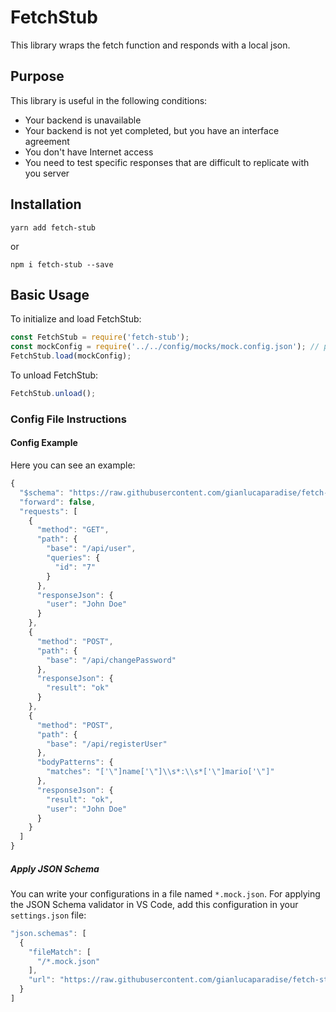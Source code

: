 # FetchStub

This library wraps the fetch function and responds with a local json.

## Purpose

This library is useful in the following conditions:

* Your backend is unavailable
* Your backend is not yet completed, but you have an interface agreement
* You don't have Internet access
* You need to test specific responses that are difficult to replicate with you server

## Installation

```shell
yarn add fetch-stub
```
or
```shell
npm i fetch-stub --save
```

## Basic Usage

To initialize and load FetchStub:
```js
const FetchStub = require('fetch-stub');
const mockConfig = require('../../config/mocks/mock.config.json'); // path to mock config file
FetchStub.load(mockConfig);
```
To unload FetchStub:
```js
FetchStub.unload();
```

### Config File Instructions

#### Config Example
Here you can see an example:
```js
{
  "$schema": "https://raw.githubusercontent.com/gianlucaparadise/fetch-stub/master/mock.schema.json",
  "forward": false,
  "requests": [
    {
      "method": "GET",
      "path": {
        "base": "/api/user",
        "queries": {
          "id": "7"
        }
      },
	  "responseJson": {
	    "user": "John Doe"
	  }
    },
    {
      "method": "POST",
      "path": {
        "base": "/api/changePassword"
      },
	  "responseJson": {
	    "result": "ok"
	  }
    },
    {
      "method": "POST",
      "path": {
        "base": "/api/registerUser"
      },
      "bodyPatterns": {
        "matches": "['\"]name['\"]\\s*:\\s*['\"]mario['\"]"
      },
	  "responseJson": {
		"result": "ok",
	    "user": "John Doe"
	  }
    }
  ]
}
```

##### Apply JSON Schema
You can write your configurations in a file named `*.mock.json`. For applying the JSON Schema validator in VS Code, add this configuration in your `settings.json` file:
```js
"json.schemas": [
  {
    "fileMatch": [
      "/*.mock.json"
    ],
    "url": "https://raw.githubusercontent.com/gianlucaparadise/fetch-stub/master/mock.schema.json"
  }
]
```